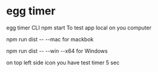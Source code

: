 # egg timer
 egg timer
CLI
npm start 
To test app local on you computer

npm run dist -- --mac
for mackbok

npm run dist -- --win --x64
for Windows

on top left side icon you have test timer 5 sec
